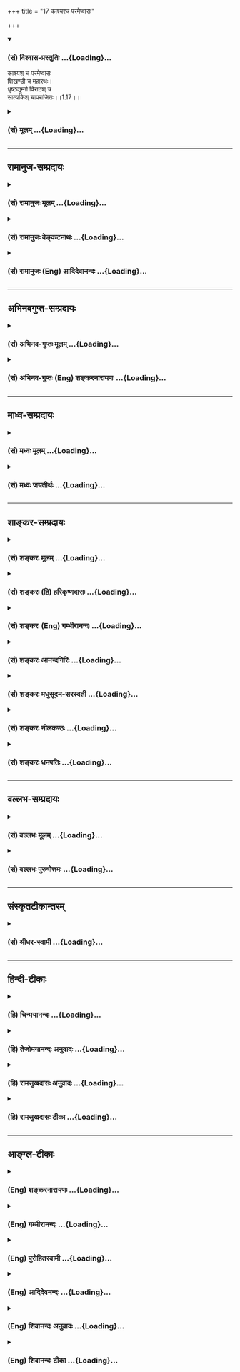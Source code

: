 +++
title = "17 काश्यश्च परमेष्वासः"

+++
<div class="js_include" newlevelforh1="3" title="(सं) विश्वास-प्रस्तुतिः" unfilled url="/purANam/mahAbhAratam/06-bhIShma-parva/02-bhagavad-gItA-parva/saMskRtam/vishvAsa-prastutiH/01_arjuna-viShAda-yogaH/17_kAshyashcha_param.md">
<details open><summary><h3>(सं) विश्वास-प्रस्तुतिः ...{Loading}...</h3></summary>

काश्यश् च परमेष्वासः  
शिखण्डी च महारथः।  
धृष्टद्युम्नो विराटश् च  
सात्यकिश् चापराजितः।।1.17।।
</details>
</div>
<div class="js_include collapsed" newlevelforh1="3" title="(सं) मूलम्" unfilled url="/purANam/mahAbhAratam/06-bhIShma-parva/02-bhagavad-gItA-parva/saMskRtam/mUlam/01_arjuna-viShAda-yogaH/17_kAshyashcha_param.md">
<details><summary><h3>(सं) मूलम् ...{Loading}...</h3></summary>

काश्यश्च परमेष्वासः शिखण्डी च महारथः।  
धृष्टद्युम्नो विराटश्च सात्यकिश्चापराजितः।।1.17।।
</details>
</div>


_________________
## रामानुज-सम्प्रदायः
<div class="js_include collapsed" newlevelforh1="3" title="(सं) रामानुजः मूलम्" unfilled url="/purANam/mahAbhAratam/06-bhIShma-parva/02-bhagavad-gItA-parva/saMskRtam/rAmAnujaH/mUlam/01_arjuna-viShAda-yogaH/17_kAshyashcha_param.md">
<details><summary><h3>(सं) रामानुजः मूलम् ...{Loading}...</h3></summary>

१९-तमस्य टीका दृश्या।
</details>
</div>
<div class="js_include collapsed" newlevelforh1="3" title="(सं) रामानुजः वेङ्कटनाथः" unfilled url="/purANam/mahAbhAratam/06-bhIShma-parva/02-bhagavad-gItA-parva/saMskRtam/rAmAnujaH/venkaTanAthaH/01_arjuna-viShAda-yogaH/17_kAshyashcha_param.md">
<details><summary><h3>(सं) रामानुजः वेङ्कटनाथः ...{Loading}...</h3></summary>

।। 1.17।। दिव्यत्वोक्तिदर्शितशङ्खातिशयवैशद्याय
पाञ्चजन्यदेवदत्तसंज्ञोक्तिः। एवं भीमसेनादिशङ्खचतुष्टयविशेषे
नामनिर्देशोऽपि। पृथक् पृथक् प्रदध्मुरिति यथैकैकशङ्खध्वनिरेव
धार्तराष्ट्रहृदयभेदाय स्यात् तथा प्रदध्मुरिति भावः। यद्वा यथास्वं
प्रहर्षद्योतनाय क्रमात्प्रदध्मुरिति। स घोषः इति श्लोके नभश्च पृथिवीं
चानुनादयन्नपि धार्तराष्ट्राणामेव हृदयानि बिभेदेत्यन्वयः अन्येषां तु
हर्षहेतुरिति भावः। सर्वेषामेव भवत्पुत्राणामित्यनेन तेषु दृढचित्तः
कश्चिदपि नास्तीति द्योतनाय धार्तराष्ट्रशब्दतद्गतबहुवचनयोरर्थ
उक्तः। व्यदारथत् इत्यस्य वक्ष्यमाणाभिप्रायद्योतकं प्रतिपदंबिभेद इति।
घोषस्य शस्त्रादिवत् हृदयविदारणत्वं कथमित्यत्राह अद्यैवेति। स्वबलस्य
विजयित्वमध्यवस्यतां तन्नाशबुद्धिरेव हि हृदयभेद इति भावः।
धार्तराष्ट्रविजयबुभुत्सया पृच्छते धृतराष्ट्राय प्रागुक्तप्रकारेण
तदपजयसूचकमेव सञ्जयोऽकथयदित्याह एवमिति।  
  
  
  

</details>
</div>
<div class="js_include collapsed" newlevelforh1="3" title="(सं) रामानुजः (Eng) आदिदेवानन्दः" unfilled url="/purANam/mahAbhAratam/06-bhIShma-parva/02-bhagavad-gItA-parva/saMskRtam/rAmAnujaH/english/AdidevAnandaH/01_arjuna-viShAda-yogaH/17_kAshyashcha_param.md">
<details><summary><h3>(सं) रामानुजः (Eng) आदिदेवानन्दः ...{Loading}...</h3></summary>

1.1 - 1.19 Dhrtarastra said - Sanjaya said Duryodhana, after viewing the
forces of Pandavas protected by Bhima, and his own forces protected by
Bhisma conveyed his views thus to Drona, his teacher, about the adeacy
of Bhima's forces for conering the Kaurava forces and the inadeacy of
his own forces for victory against the Pandava forces. He was
grief-stricken within. Observing his (Duryodhana's) despondecny, Bhisma,
in order to cheer him, roared like a lion, and then blowing his conch,
made his side sound their conchs and kettle-drums, which made an uproar
as a sign of victory. Then, having heard that great tumult, Arjuna and
Sri Krsna the Lord of all lords, who was acting as the charioteer of
Arjuna, sitting in their great chariot which was powerful enough to
coner the three worlds; blew their divine conchs Srimad Pancajanya and
Devadatta. Then, both Yudhisthira and Bhima blew their respective conchs
separately. That tumult rent asunder the hearts of your sons, led by
Duryodhana. The sons of Dhrtarastra then thought, 'Our cause is almost
lost now itself.' So said Sanjaya to Dhrtarastra who was longing for
their victory. Sanjaya said to Dhrtarastra: Then, seeing the Kauravas,
who were ready for battle, Arjuna, who had Hanuman, noted for his
exploit of burning Lanka, as the emblem on his flag on his chariot,
directed his charioteer Sri Krsna, the Supreme Lord-who is overcome by
parental love for those who take shelter in Him who is the
treasure-house of knowledge, power, lordship, energy, potency and
splendour, whose sportive delight brings about the origin, sustentation
and dissolution of the entire cosmos at His will, who is the Lord of the
senses, who controls in all ways the senses inner and outer of all,
superior and inferior - by saying, 'Station my chariot in an appropriate
place in order that I may see exactly my enemies who are eager for
battle.'

</details>
</div>


_________________
## अभिनवगुप्त-सम्प्रदायः
<div class="js_include collapsed" newlevelforh1="3" title="(सं) अभिनव-गुप्तः मूलम्" unfilled url="/purANam/mahAbhAratam/06-bhIShma-parva/02-bhagavad-gItA-parva/saMskRtam/abhinava-guptaH/mUlam/01_arjuna-viShAda-yogaH/17_kAshyashcha_param.md">
<details><summary><h3>(सं) अभिनव-गुप्तः मूलम् ...{Loading}...</h3></summary>

।।1.17।। No commentary.  
  

</details>
</div>
<div class="js_include collapsed" newlevelforh1="3" title="(सं) अभिनव-गुप्तः (Eng) शङ्करनारायणः" unfilled url="/purANam/mahAbhAratam/06-bhIShma-parva/02-bhagavad-gItA-parva/saMskRtam/abhinava-guptaH/english/shankaranArAyaNaH/01_arjuna-viShAda-yogaH/17_kAshyashcha_param.md">
<details><summary><h3>(सं) अभिनव-गुप्तः (Eng) शङ्करनारायणः ...{Loading}...</h3></summary>

1.12 1.29 Sri Abhinavgupta did not comment upon this sloka.

</details>
</div>


_________________
## माध्व-सम्प्रदायः
<div class="js_include collapsed" newlevelforh1="3" title="(सं) मध्वः मूलम्" unfilled url="/purANam/mahAbhAratam/06-bhIShma-parva/02-bhagavad-gItA-parva/saMskRtam/madhvaH/mUlam/01_arjuna-viShAda-yogaH/17_kAshyashcha_param.md">
<details><summary><h3>(सं) मध्वः मूलम् ...{Loading}...</h3></summary>

  
  
।।1.17।। Sri Madhvacharya did not comment on this sloka. The commentary
starts from 2.11.  
  

</details>
</div>
<div class="js_include collapsed" newlevelforh1="3" title="(सं) मध्वः जयतीर्थः" unfilled url="/purANam/mahAbhAratam/06-bhIShma-parva/02-bhagavad-gItA-parva/saMskRtam/madhvaH/jayatIrthaH/01_arjuna-viShAda-yogaH/17_kAshyashcha_param.md">
<details><summary><h3>(सं) मध्वः जयतीर्थः ...{Loading}...</h3></summary>

  
  
।।1.17।। Sri Jayatirtha did not comment on this sloka. The commentary
starts from 2.11.  
  

</details>
</div>


_________________
## शाङ्कर-सम्प्रदायः
<div class="js_include collapsed" newlevelforh1="3" title="(सं) शङ्करः मूलम्" unfilled url="/purANam/mahAbhAratam/06-bhIShma-parva/02-bhagavad-gItA-parva/saMskRtam/shankaraH/mUlam/01_arjuna-viShAda-yogaH/17_kAshyashcha_param.md">
<details><summary><h3>(सं) शङ्करः मूलम् ...{Loading}...</h3></summary>

1.17 Sri Sankaracharya did not comment on this sloka. The commentary
starts from 2.10.  
  

</details>
</div>
<div class="js_include collapsed" newlevelforh1="3" title="(सं) शङ्करः (हि) हरिकृष्णदासः" unfilled url="/purANam/mahAbhAratam/06-bhIShma-parva/02-bhagavad-gItA-parva/saMskRtam/shankaraH/hindI/harikRShNadAsaH/01_arjuna-viShAda-yogaH/17_kAshyashcha_param.md">
<details><summary><h3>(सं) शङ्करः (हि) हरिकृष्णदासः ...{Loading}...</h3></summary>

।।1.17।। Sri Sankaracharya did not comment on this sloka.  
  

</details>
</div>
<div class="js_include collapsed" newlevelforh1="3" title="(सं) शङ्करः (Eng) गम्भीरानन्दः" unfilled url="/purANam/mahAbhAratam/06-bhIShma-parva/02-bhagavad-gItA-parva/saMskRtam/shankaraH/english/gambhIrAnandaH/01_arjuna-viShAda-yogaH/17_kAshyashcha_param.md">
<details><summary><h3>(सं) शङ्करः (Eng) गम्भीरानन्दः ...{Loading}...</h3></summary>

1.17 Sri Sankaracharya did not comment on this sloka. The commentary
starts from 2.10.

</details>
</div>
<div class="js_include collapsed" newlevelforh1="3" title="(सं) शङ्करः आनन्दगिरिः" unfilled url="/purANam/mahAbhAratam/06-bhIShma-parva/02-bhagavad-gItA-parva/saMskRtam/shankaraH/AnandagiriH/01_arjuna-viShAda-yogaH/17_kAshyashcha_param.md">
<details><summary><h3>(सं) शङ्करः आनन्दगिरिः ...{Loading}...</h3></summary>

।।1.17।। अन्येषामपि तत्पक्षीयाणां राज्ञामैकमत्यं विज्ञापयन् धृतराष्ट्रस्य
दुराशां संजयो व्युदस्यति **काश्यश्चेत्यादिना।  
**

</details>
</div>
<div class="js_include collapsed" newlevelforh1="3" title="(सं) शङ्करः मधुसूदन-सरस्वती" unfilled url="/purANam/mahAbhAratam/06-bhIShma-parva/02-bhagavad-gItA-parva/saMskRtam/shankaraH/madhusUdana-sarasvatI/01_arjuna-viShAda-yogaH/17_kAshyashcha_param.md">
<details><summary><h3>(सं) शङ्करः मधुसूदन-सरस्वती ...{Loading}...</h3></summary>

।। 1.17अन्येषमापि रथस्थत्वे स्थितएवासाधारण्येन रथोत्कर्षकथनार्थं ततः
श्वेतैर्हयैर्युक्त इत्यादिना रथस्थत्वकथनम्। तेनाग्निदत्ते दुष्प्रधृष्ये
रथे स्थितौ। सर्वथा जेतुमशक्यावित्यर्थः। पाञ्चजन्यो देवदत्तः
पौण्ड्रोऽनन्तविजयः सुधोषो मणिपुष्पकश्चेति शङ्खनामकथनम् परसैन्ये
स्वस्वनामभिः प्रसिद्धा एतावन्तः शङ्खाः भवत्सैन्ये तु नैकोऽपि
स्वनामप्रसिद्धः शङ्खोऽस्तीति परेषामुत्कर्षातिशयकथनार्थम्।
सर्वेन्द्रियप्रेरकत्वेन सर्वान्तर्यामी सहायः पाण्डवानामिति कथयितुं
हृषिकेशपदम्। दिग्विजये सर्वान्राज्ञो जित्वा धनमाहृतवानिति सर्वथैवायमजेय
इति कथयितुं धनंजयपदम्। भीष्मं हिडिम्बवधादिरूपं कर्म यस्य तादृशः
वृकोदरत्वेन बह्वन्नपाकादतिबलिष्ठो भीमसेन इति कथितम्। कुन्तीपुत्र इति
कुन्त्या महता तपसा धर्ममाराध्य लब्धः स्वयं च राजसूययाजित्वेन मुख्यो राजा
युधि चायमेव जयभागित्वेन स्थिरो नत्वेतद्विपक्षाः स्थिरा भविष्यन्तीति
युधिष्ठिरपदेन सूचितम्। नकुलः सुघोषं सहदेवो मणिपुष्पकं
दध्मावित्यनुषज्यते। परमेष्वासः काश्यो महाधनुर्धरः काशिराजः। न पराजितः
पारिजातहरणबाणयुद्धादिमहासंग्रामेषु एतादृशः सात्यकिः। हे पृथिवीपते
धृतराष्ट्र स्थिरो भूत्वा शृण्वित्यभिप्रायः। सुगममन्यत्।  
  
  

</details>
</div>
<div class="js_include collapsed" newlevelforh1="3" title="(सं) शङ्करः नीलकण्ठः" unfilled url="/purANam/mahAbhAratam/06-bhIShma-parva/02-bhagavad-gItA-parva/saMskRtam/shankaraH/nIlakaNThaH/01_arjuna-viShAda-yogaH/17_kAshyashcha_param.md">
<details><summary><h3>(सं) शङ्करः नीलकण्ठः ...{Loading}...</h3></summary>

।। 1.17अभ्यहन्यन्त अभिहताः। कर्मकर्तरि प्रयोगः।  
  
  

</details>
</div>
<div class="js_include collapsed" newlevelforh1="3" title="(सं) शङ्करः धनपतिः" unfilled url="/purANam/mahAbhAratam/06-bhIShma-parva/02-bhagavad-gItA-parva/saMskRtam/shankaraH/dhanapatiH/01_arjuna-viShAda-yogaH/17_kAshyashcha_param.md">
<details><summary><h3>(सं) शङ्करः धनपतिः ...{Loading}...</h3></summary>

।।1.17।। अन्येषामपि तत्पक्षीयाणां सर्वेषामैकमत्यं बोधयंस्तेषां
प्रवृत्तिमाह **काश्यश्चेत्यादिना।** काश्यः काशिराजः परमेष्वासः
परमधनुर्धुरः। सात्यकिश्चापराजितः पराजयमप्राप्तः। शिखण्डी च महारथः।  

</details>
</div>


_________________
## वल्लभ-सम्प्रदायः
<div class="js_include collapsed" newlevelforh1="3" title="(सं) वल्लभः मूलम्" unfilled url="/purANam/mahAbhAratam/06-bhIShma-parva/02-bhagavad-gItA-parva/saMskRtam/vallabhaH/mUlam/01_arjuna-viShAda-yogaH/17_kAshyashcha_param.md">
<details><summary><h3>(सं) वल्लभः मूलम् ...{Loading}...</h3></summary>

।।1.15 1.19।। ततो युधिष्ठिरभीमादयश्च पृथक्पृथक् शङ्खान् दध्मुः। स घोषः
दुर्योधनादिहृदयानि बिभेद।  

</details>
</div>
<div class="js_include collapsed" newlevelforh1="3" title="(सं) वल्लभः पुरुषोत्तमः" unfilled url="/purANam/mahAbhAratam/06-bhIShma-parva/02-bhagavad-gItA-parva/saMskRtam/vallabhaH/puruShottamaH/01_arjuna-viShAda-yogaH/17_kAshyashcha_param.md">
<details><summary><h3>(सं) वल्लभः पुरुषोत्तमः ...{Loading}...</h3></summary>

  
  
।।1.17।। एवं मुख्यानां नामानि तच्छङ्खानां चोक्त्वा तत्सैनिकानां महतां
सर्वेषां नामान्याह काश्यश्चेति द्वयेन। काश्यः काशिराजः परमेष्वासः परमः
श्रेष्ठ इष्वासो धनुर्यस्य। शिखण्डी च महारथः शस्त्रशास्त्रप्रवीणः। चकारेण
परमेष्वासोऽपि। धृष्टद्युम्नादयो गणिताः सर्वे तथा। सौभद्रोऽभिमन्युः
महाबाहुः परमयुद्धसमर्थः। पृथक् पृथक् भिन्नस्थाने स्थिताः शङ्खान्दध्मुः।
पृथिवीपत इति सम्बोधनं धृतराष्ट्रस्य सर्वेषां स्वरूपज्ञानार्थम्।  
  
  

</details>
</div>


_________________
## संस्कृतटीकान्तरम्
<div class="js_include collapsed" newlevelforh1="3" title="(सं) श्रीधर-स्वामी" unfilled url="/purANam/mahAbhAratam/06-bhIShma-parva/02-bhagavad-gItA-parva/saMskRtam/shrIdhara-svAmI/01_arjuna-viShAda-yogaH/17_kAshyashcha_param.md">
<details><summary><h3>(सं) श्रीधर-स्वामी ...{Loading}...</h3></summary>

**।।1.17।।** **काश्यश्चेति।** काश्यः काशिराजः। कथंभूतः। परमः श्रेष्ठ
इष्वासो धनुर्यस्य सः।  
  

</details>
</div>


_________________
## हिन्दी-टीकाः
<div class="js_include collapsed" newlevelforh1="3" title="(हि) चिन्मयानन्दः" unfilled url="/purANam/mahAbhAratam/06-bhIShma-parva/02-bhagavad-gItA-parva/hindI/chinmayAnandaH/01_arjuna-viShAda-yogaH/17_kAshyashcha_param.md">
<details><summary><h3>(हि) चिन्मयानन्दः ...{Loading}...</h3></summary>

।।1.17।। No commentary.  

</details>
</div>
<div class="js_include collapsed" newlevelforh1="3" title="(हि) तेजोमयानन्दः अनुवादः" unfilled url="/purANam/mahAbhAratam/06-bhIShma-parva/02-bhagavad-gItA-parva/hindI/tejomayAnandaH/anuvAdaH/01_arjuna-viShAda-yogaH/17_kAshyashcha_param.md">
<details><summary><h3>(हि) तेजोमयानन्दः अनुवादः ...{Loading}...</h3></summary>

।।1.17।। श्रेष्ठ धनुषवाले काशिराज, महारथी शिखण्डी, धृष्टद्युम्न, राजा
विराट और अजेय सात्यकि।

</details>
</div>
<div class="js_include collapsed" newlevelforh1="3" title="(हि) रामसुखदासः अनुवादः" unfilled url="/purANam/mahAbhAratam/06-bhIShma-parva/02-bhagavad-gItA-parva/hindI/rAmasukhadAsaH/anuvAdaH/01_arjuna-viShAda-yogaH/17_kAshyashcha_param.md">
<details><summary><h3>(हि) रामसुखदासः अनुवादः ...{Loading}...</h3></summary>

।।1.17 -- 1.18।। हे राजन्! श्रेष्ठ धनुषवाले काशिराज और महारथी शिखण्डी
तथा धृष्टद्युम्न एवं राजा विराट और अजेय सात्यकि, राजा द्रुपद और द्रौपदी
के पाँचों पुत्र तथा लम्बी-लम्बी भुजाओंवाले सुभद्रा-पुत्र अभिमन्यु - इन
सभी ने सब ओर से अलग-अलग (अपने-अपने) शंख बजाये।

</details>
</div>
<div class="js_include collapsed" newlevelforh1="3" title="(हि) रामसुखदासः टीका" unfilled url="/purANam/mahAbhAratam/06-bhIShma-parva/02-bhagavad-gItA-parva/hindI/rAmasukhadAsaH/TIkA/01_arjuna-viShAda-yogaH/17_kAshyashcha_param.md">
<details><summary><h3>(हि) रामसुखदासः टीका ...{Loading}...</h3></summary>

।।1.17।।***व्याख्या--*'काश्यश्च परमेष्वासः ৷৷. शङ्खान् दध्मुः
पृथक्पृथक्'--**महारथी शिखण्डी बहुत शूरवीर था। यह पहले जन्ममें स्त्री
(काशिराजकी कन्या अम्बा) था और इस जन्ममें भी राजा द्रुपदको पुत्रीरूपसे
प्राप्त हुआ था। आगे चलकर यही शिखण्डी स्थूणाकर्ण नामक यक्षसे पुरुषत्व
प्राप्त करके पुरुष बना। भीष्मजी इन सब बातोंको जानते थे और शिखण्डीको
स्त्री ही समझते थे। इस कारण वे इसपर बाण नहीं चलाते थे। अर्जुनने युद्धके
समय इसीको आगे करके भीष्मजीपर बाण चलाये और उनको रथसे नीचे गिरा दिया।  
अर्जुनका पुत्र अभिमन्यु बहुत शूरवीर था। युद्धके समय इसने द्रोणनिर्मित
चक्रव्यूहमें घुसकर अपने पराक्रमसे बहुतसे वीरोंका संहार किया। अन्तमें
कौरवसेनाके छः महारथियोंने इसको अन्यायपूर्वक घेरकर इसपर शस्त्रअस्त्र
चलाये। दुःशासनपुत्रके द्वारा सिरपर गदाका प्रहार होनेसे इसकी मृत्यु हो
गयी।  
सञ्जयने शंखवादनके वर्णनमें कौरवसेनाके शूरवीरोंमेंसे केवल भीष्मजीका ही
नाम लिया और पाण्डवसेनाके शूरवीरोंमेंसे भगवान् श्रीकृष्ण, अर्जुन, भीम आदि
अठारह वीरोंके नाम लिये। इससे ऐसा प्रतीत होता है कि सञ्जयके मनमें अधर्मके
पक्ष-(कौरवसेना-) का आदर नहीं है। इसलिये वे अधर्मके पक्षका अधिक वर्णन
करना उचित नहीं समझते। परन्तु उनके मनमें धर्मके पक्ष-(पाण्डवसेना-) का आदर
होनेसे और भगवान् श्रीकृष्ण तथा पाण्डवोंके प्रति आदरभाव होनेसे वे उनके
पक्षका ही अधिक वर्णन करना उचित समझते हैं और उनके पक्षका वर्णन करनेमें ही
उनको आनन्द आ रहा है।

</details>
</div>


_________________
## आङ्ग्ल-टीकाः
<div class="js_include collapsed" newlevelforh1="3" title="(Eng) शङ्करनारायणः" unfilled url="/purANam/mahAbhAratam/06-bhIShma-parva/02-bhagavad-gItA-parva/english/shankaranArAyaNaH/01_arjuna-viShAda-yogaH/17_kAshyashcha_param.md">
<details><summary><h3>(Eng) शङ्करनारायणः ...{Loading}...</h3></summary>

1.17. And the king of Kasi, a great archer, and Sikhandin, a mighty
warrior; Dhrstadyumna and the king of Virata, and the unconered Satyaki;

</details>
</div>
<div class="js_include collapsed" newlevelforh1="3" title="(Eng) गम्भीरानन्दः" unfilled url="/purANam/mahAbhAratam/06-bhIShma-parva/02-bhagavad-gItA-parva/english/gambhIrAnandaH/01_arjuna-viShAda-yogaH/17_kAshyashcha_param.md">
<details><summary><h3>(Eng) गम्भीरानन्दः ...{Loading}...</h3></summary>

1.17 And the King of Kasi, wielding a great bow, and the great
chariot-rider Sikhandi, Dhrstadyumna and Virata, and Satyaki the
unconered;

</details>
</div>
<div class="js_include collapsed" newlevelforh1="3" title="(Eng) पुरोहितस्वामी" unfilled url="/purANam/mahAbhAratam/06-bhIShma-parva/02-bhagavad-gItA-parva/english/purohitasvAmI/01_arjuna-viShAda-yogaH/17_kAshyashcha_param.md">
<details><summary><h3>(Eng) पुरोहितस्वामी ...{Loading}...</h3></summary>

1.17 And the Maharaja of Benares, the great archer, Shikhandi, the great
soldier, Dhrishtayumna, Virata and Satyaki, the invincible,

</details>
</div>
<div class="js_include collapsed" newlevelforh1="3" title="(Eng) आदिदेवनन्दः" unfilled url="/purANam/mahAbhAratam/06-bhIShma-parva/02-bhagavad-gItA-parva/english/AdidevanandaH/01_arjuna-viShAda-yogaH/17_kAshyashcha_param.md">
<details><summary><h3>(Eng) आदिदेवनन्दः ...{Loading}...</h3></summary>

1.17 And the King of Kasi the supreme bowman, Sikandi the mighty
warrior, Dhrstadyumna and Virata; and Satyaki the invincible;

</details>
</div>
<div class="js_include collapsed" newlevelforh1="3" title="(Eng) शिवानन्दः अनुवादः" unfilled url="/purANam/mahAbhAratam/06-bhIShma-parva/02-bhagavad-gItA-parva/english/shivAnandaH/anuvAdaH/01_arjuna-viShAda-yogaH/17_kAshyashcha_param.md">
<details><summary><h3>(Eng) शिवानन्दः अनुवादः ...{Loading}...</h3></summary>

1.17. The king of Kasi, an exellent archer, Sikhandi, the mighty
car-warrior, Dhrishtadyumna and Virata and Satyaki, the unconered.

</details>
</div>
<div class="js_include collapsed" newlevelforh1="3" title="(Eng) शिवानन्दः टीका" unfilled url="/purANam/mahAbhAratam/06-bhIShma-parva/02-bhagavad-gItA-parva/english/shivAnandaH/TIkA/01_arjuna-viShAda-yogaH/17_kAshyashcha_param.md">
<details><summary><h3>(Eng) शिवानन्दः टीका ...{Loading}...</h3></summary>

1.17 काश्यः Kasya; the king of Kasi; च and; परमेष्वासः an excellent
archer; शिखण्डी Sikhandi; च and; महारथः mighty carwarrior; धृष्टद्युम्नः
Dhrishtadyumna; विराटः Virata; च and; सात्यकिः Satyaki; च and; अपराजितः
unconered.No Commentary.

</details>
</div>

